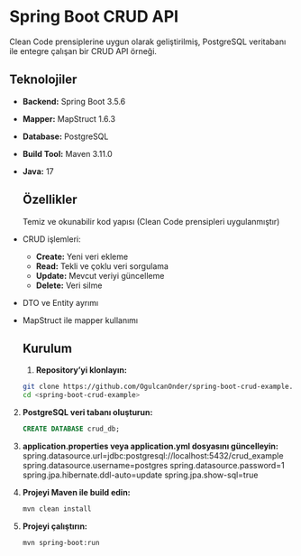 # Spring Boot CRUD API

Clean Code prensiplerine uygun olarak geliştirilmiş, PostgreSQL veritabanı ile entegre çalışan bir CRUD API örneği.

## Teknolojiler

- **Backend:** Spring Boot 3.5.6
- **Mapper:** MapStruct 1.6.3
- **Database:** PostgreSQL
- **Build Tool:** Maven 3.11.0
- **Java:** 17

  ## Özellikler

  Temiz ve okunabilir kod yapısı (Clean Code prensipleri uygulanmıştır)
- CRUD işlemleri:
  - **Create:** Yeni veri ekleme
  - **Read:** Tekli ve çoklu veri sorgulama
  - **Update:** Mevcut veriyi güncelleme
  - **Delete:** Veri silme
- DTO ve Entity ayrımı
- MapStruct ile mapper kullanımı

  ## Kurulum
  1. **Repository’yi klonlayın:** 
  ```bash
  git clone https://github.com/OgulcanOnder/spring-boot-crud-example.git
  cd <spring-boot-crud-example>
  ```
  
2. **PostgreSQL veri tabanı oluşturun:**
   ```sql
   CREATE DATABASE crud_db;
   ```

3. **application.properties veya application.yml dosyasını güncelleyin:**
   spring.datasource.url=jdbc:postgresql://localhost:5432/crud_example
   spring.datasource.username=postgres
   spring.datasource.password=1
   spring.jpa.hibernate.ddl-auto=update
   spring.jpa.show-sql=true

4. **Projeyi Maven ile build edin:**
   ```bash
   mvn clean install
   ```

5. **Projeyi çalıştırın:**
   ```bash
   mvn spring-boot:run
   ```
